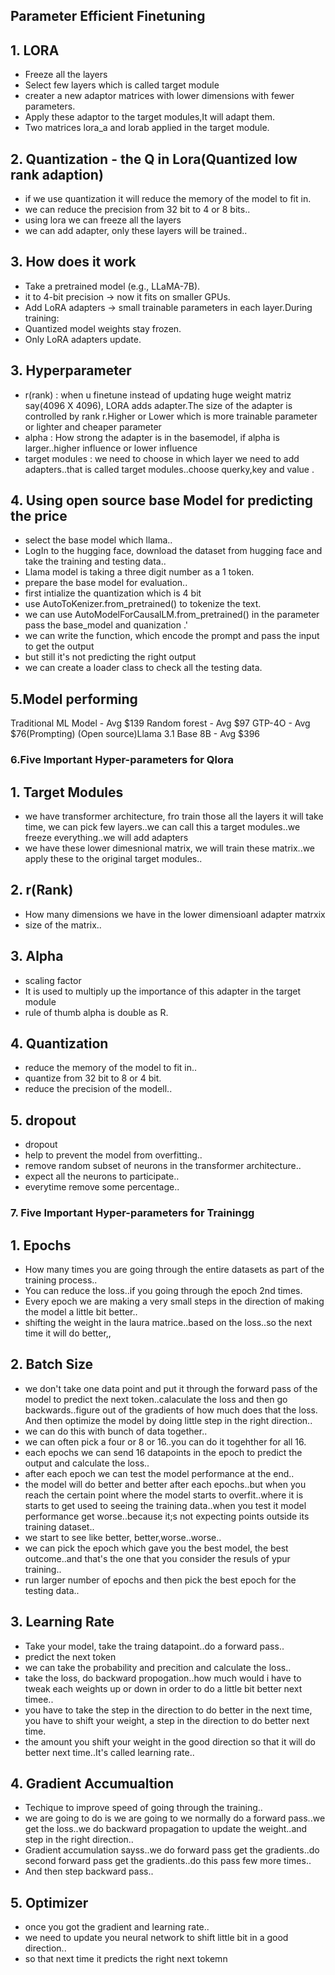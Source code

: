 ## Parameter Efficient Finetuning

## 1. LORA

- Freeze all the layers
- Select few layers which is called target module
- creater a new adaptor matrices with lower dimensions with fewer parameters.
- Apply these adaptor to the target modules,It will adapt them.
- Two matrices lora_a and lorab applied in the target module.

## 2. Quantization - the Q in Lora(Quantized low rank adaption)

- if we use quantization it will reduce the memory of the model to fit in.
- we can reduce the precision from 32 bit to 4 or 8 bits..
- using lora we can freeze all the layers
- we can add adapter, only these layers will be trained..

## 3. How does it work

- Take a pretrained model (e.g., LLaMA-7B).
-  it to 4-bit precision → now it fits on smaller GPUs.
- Add LoRA adapters → small trainable parameters in each layer.During training:
- Quantized model weights stay frozen.
- Only LoRA adapters update.

## 3. Hyperparameter

- r(rank) : when u finetune instead of updating huge weight matriz say(4096 X 4096), LORA adds adapter.The size of the adapter is controlled by rank r.Higher or Lower which is more trainable parameter or lighter and cheaper parameter
- alpha : How strong the adapter is in the basemodel, if alpha is larger..higher influence or lower influence
- target modules : we need to choose in which layer we need to add adapters..that is called target modules..choose querky,key and value .


## 4. Using open source base Model for predicting the price

- select the base model which llama..
- LogIn to the hugging face, download the dataset from hugging face and take the training and testing data..
- Llama model is taking a three digit number as a 1 token.
- prepare the base model for evaluation..
- first intialize the quantization which is 4 bit
- use AutoToKenizer.from_pretrained() to tokenize the text.
- we can use AutoModelForCausalLM.from_pretrained() in the parameter pass the base_model and quanization .'
- we can write the function, which encode the prompt and pass the input to get the output
- but still it's not predicting the right output
- we can create a loader class to check all the testing data.

## 5.Model performing 

Traditional ML Model - Avg $139
Random forest - Avg $97
GTP-4O - Avg $76(Prompting)
(Open source)Llama 3.1 Base 8B - Avg $396 


### 6.Five Important Hyper-parameters for Qlora

## 1. Target Modules

- we have transformer architecture, fro train those all the layers it will take time, we can pick few layers..we can call this a target modules..we freeze everything..we will add adapters
- we have these lower dimesnional matrix, we will train these matrix..we apply these to the original target modules..

## 2. r(Rank)

- How many dimensions we have in the lower dimensioanl adapter matrxix
- size of the matrix..

## 3. Alpha

- scaling factor
- It is used to multiply up the importance of this adapter in the target module
- rule of thumb alpha is double as R.

## 4. Quantization

- reduce the memory of the model to fit in..
- quantize from 32 bit to 8 or 4 bit.
- reduce the precision of the modell..

## 5. dropout

- dropout 
- help to prevent the model from overfitting..
- remove random subset of neurons in the transformer architecture..
- expect all the neurons to participate..
- everytime remove some percentage..

### 7. Five Important Hyper-parameters for Trainingg

## 1. Epochs

- How many times you are going through the entire datasets as part of the training process..
- You can reduce the loss..if you going through the epoch 2nd times.
- Every epoch we are making a very small steps in the direction of making the model a little bit better..
- shifting the weight in the laura matrice..based on the loss..so the next time it will do better,,

## 2. Batch Size

- we don't take one data point and put it through the forward pass of the model to predict the next token..calaculate the loss and then go backwards..figure out of the gradients of how much does that the loss.
And then optimize the model by doing little step in the right direction..
- we can do this with bunch of data together..
- we can often pick a four or 8 or 16..you can do it togehther for all 16.
- each epochs we can send 16 datapoints in the epoch to predict the output and calculate the loss..
- after each epoch we can test the model performance at the end..
- the model will do better and better after each epochs..but when you reach the certain point where the model starts to overfit..where it is starts to get used to seeing the training data..when you test it model performance get worse..because it;s not expecting points outside its training dataset..
- we start to see like better, better,worse..worse..
- we can pick the epoch which gave you the best model, the best outcome..and that's the one that you consider the resuls of ypur training..
- run larger number of epochs and then pick  the best epoch for the testing data..

## 3. Learning Rate

- Take your model, take the traing datapoint..do a forward pass..
- predict the next token
- we can take the probability and precition and calculate the loss..
- take the loss, do backward propogation..how much would i have to tweak each weights up or down in order to do a little bit better next timee..
- you have to take the step in the direction to do better in the next time, you have to shift your weight, a step in the direction to do better next time.
- the amount you shift your weight in the good direction so that it will do better next time..It's called learning rate..

## 4. Gradient Accumualtion

- Techique to improve speed of going through the training..
- we are going to do is we are going to we normally do a forward pass..we get the loss..we do backward propagation to update the weight..and step in the right direction..
- Gradient accumulation sayss..we do forward pass get the gradients..do second forward pass get the gradients..do this pass few more times..
- And then step backward pass..

## 5. Optimizer

- once you got the gradient and learning rate..
- we need to update you neural network to shift little bit in a good direction..
- so that next time it predicts the right next tokemn